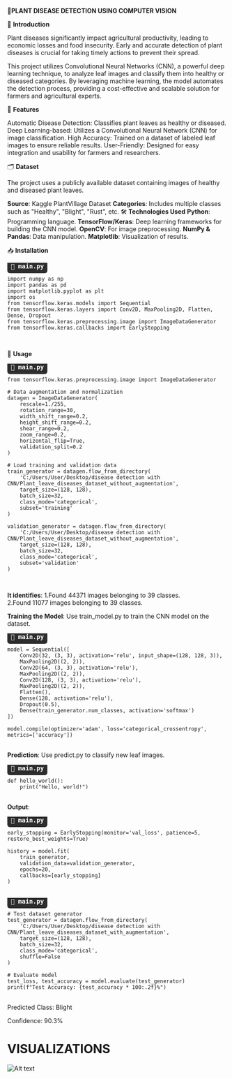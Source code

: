 🌿**PLANT DISEASE DETECTION USING COMPUTER VISION**

📜 **Introduction**

Plant diseases significantly impact agricultural productivity, leading to economic losses and food insecurity. Early and accurate detection of plant diseases is crucial for taking timely actions to prevent their spread.

This project utilizes Convolutional Neural Networks (CNN), a powerful deep learning technique, to analyze leaf images and classify them into healthy or diseased categories. By leveraging machine learning, the model automates the detection process, providing a cost-effective and scalable solution for farmers and agricultural experts.

🚀 **Features**

Automatic Disease Detection: Classifies plant leaves as healthy or diseased.
Deep Learning-based: Utilizes a Convolutional Neural Network (CNN) for image classification.
High Accuracy: Trained on a dataset of labeled leaf images to ensure reliable results.
User-Friendly: Designed for easy integration and usability for farmers and researchers.

🗂️ **Dataset**


The project uses a publicly available dataset containing images of healthy and diseased plant leaves.

**Source**: Kaggle PlantVillage Dataset
**Categories**: Includes multiple classes such as "Healthy", "Blight", "Rust", etc.
🛠️ **Technologies Used**
**Python**: Programming language.
**TensorFlow/Keras**: Deep learning frameworks for building the CNN model.
**OpenCV**: For image preprocessing.
**NumPy & Pandas**: Data manipulation.
**Matplotlib**: Visualization of results.

📥 **Installation**

<pre>
<strong style="background-color:#2d2d2d; color:#ffffff; padding: 8px; border-radius: 6px;">📄 main.py</strong>
<code>
import numpy as np
import pandas as pd
import matplotlib.pyplot as plt
import os
from tensorflow.keras.models import Sequential
from tensorflow.keras.layers import Conv2D, MaxPooling2D, Flatten, Dense, Dropout
from tensorflow.keras.preprocessing.image import ImageDataGenerator
from tensorflow.keras.callbacks import EarlyStopping

</code>
</pre>




🚦 **Usage**

<pre>
<strong style="background-color:#2d2d2d; color:#ffffff; padding: 8px; border-radius: 6px;">📄 main.py</strong>
<code>
from tensorflow.keras.preprocessing.image import ImageDataGenerator

# Data augmentation and normalization
datagen = ImageDataGenerator(
    rescale=1./255, 
    rotation_range=30, 
    width_shift_range=0.2, 
    height_shift_range=0.2, 
    shear_range=0.2,
    zoom_range=0.2,
    horizontal_flip=True,
    validation_split=0.2
)

# Load training and validation data
train_generator = datagen.flow_from_directory(
    'C:/Users/User/Desktop/disease detection with CNN/Plant_leave_diseases_dataset_without_augmentation',
    target_size=(128, 128),
    batch_size=32,
    class_mode='categorical',
    subset='training'
)

validation_generator = datagen.flow_from_directory(
    'C:/Users/User/Desktop/disease detection with CNN/Plant_leave_diseases_dataset_without_augmentation',
    target_size=(128, 128),
    batch_size=32,
    class_mode='categorical',
    subset='validation'
)

</code>
</pre>

**It identifies**:
      1.Found 44371 images belonging to 39 classes.  
      2.Found 11077 images belonging to 39 classes.

**Training the Model**: Use train_model.py to train the CNN model on the dataset.
<pre>
<strong style="background-color:#2d2d2d; color:#ffffff; padding: 8px; border-radius: 6px;">📄 main.py</strong>
<code>
model = Sequential([
    Conv2D(32, (3, 3), activation='relu', input_shape=(128, 128, 3)),
    MaxPooling2D((2, 2)),
    Conv2D(64, (3, 3), activation='relu'),
    MaxPooling2D((2, 2)),
    Conv2D(128, (3, 3), activation='relu'),
    MaxPooling2D((2, 2)),
    Flatten(),
    Dense(128, activation='relu'),
    Dropout(0.5),
    Dense(train_generator.num_classes, activation='softmax')
])

model.compile(optimizer='adam', loss='categorical_crossentropy', metrics=['accuracy'])
</code>
</pre>


**Prediction**: Use predict.py to classify new leaf images.
<pre>
<strong style="background-color:#2d2d2d; color:#ffffff; padding: 8px; border-radius: 6px;">📄 main.py</strong>
<code>
def hello_world():
    print("Hello, world!")
</code>
</pre>


**Output**:
<pre>
<strong style="background-color:#2d2d2d; color:#ffffff; padding: 8px; border-radius: 6px;">📄 main.py</strong>
<code>
early_stopping = EarlyStopping(monitor='val_loss', patience=5, restore_best_weights=True)

history = model.fit(
    train_generator,
    validation_data=validation_generator,
    epochs=20,
    callbacks=[early_stopping]
)
</code>
</pre>

<pre>
<strong style="background-color:#2d2d2d; color:#ffffff; padding: 8px; border-radius: 6px;">📄 main.py</strong>
<code>
# Test dataset generator
test_generator = datagen.flow_from_directory(
    'C:/Users/User/Desktop/disease detection with CNN/Plant_leave_diseases_dataset_with_augmentation',
    target_size=(128, 128),
    batch_size=32,
    class_mode='categorical',
    shuffle=False
)

# Evaluate model
test_loss, test_accuracy = model.evaluate(test_generator)
print(f"Test Accuracy: {test_accuracy * 100:.2f}%")
</code>
</pre>


Predicted Class: Blight  

Confidence: 90.3%

# VISUALIZATIONS
![Alt text](https://example.com/path/to/image.png)

